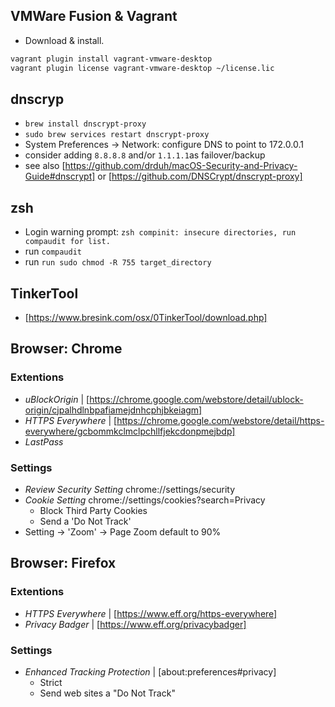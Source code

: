 
## VMWare Fusion & Vagrant
* Download & install.
```sh
vagrant plugin install vagrant-vmware-desktop
vagrant plugin license vagrant-vmware-desktop ~/license.lic
```


## dnscryp
* `brew install dnscrypt-proxy`
* `sudo brew services restart dnscrypt-proxy`
* System Preferences -> Network: configure DNS to point to 172.0.0.1
* consider adding `8.8.8.8` and/or `1.1.1.1`as failover/backup
* see also [https://github.com/drduh/macOS-Security-and-Privacy-Guide#dnscrypt] or [https://github.com/DNSCrypt/dnscrypt-proxy]

## zsh
* Login warning prompt: `zsh compinit: insecure directories, run compaudit for list.`
* run `compaudit`
* run `run sudo chmod -R 755 target_directory`

## TinkerTool
* [https://www.bresink.com/osx/0TinkerTool/download.php]

## Browser: Chrome
### Extentions
* _uBlockOrigin_ | [https://chrome.google.com/webstore/detail/ublock-origin/cjpalhdlnbpafiamejdnhcphjbkeiagm]
* _HTTPS Everywhere_ | [https://chrome.google.com/webstore/detail/https-everywhere/gcbommkclmclpchllfjekcdonpmejbdp]
* _LastPass_ 

### Settings

* _Review Security Setting_ chrome://settings/security
* _Cookie Setting_ chrome://settings/cookies?search=Privacy
	* Block Third Party Cookies
	* Send a 'Do Not Track'
* Setting -> 'Zoom' -> Page Zoom default to 90%

## Browser: Firefox

### Extentions
* _HTTPS Everywhere_ | [https://www.eff.org/https-everywhere]
* _Privacy Badger_ | [https://www.eff.org/privacybadger]

### Settings
* _Enhanced Tracking Protection_ | [about:preferences#privacy]
	* Strict
	* Send web sites a "Do Not Track" 

